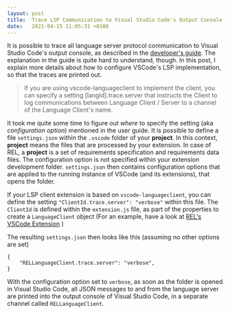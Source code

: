 ```yaml
---
layout: post
title:  Trace LSP Communication to Visual Studio Code's Output Console
date:   2021-04-15 11:05:31 +0100
---
```


It is possible to trace all language server protocol communication to Visual Studio Code's output console, as described in the [developer's guide](https://code.visualstudio.com/api/language-extensions/language-server-extension-guide#logging-support-for-language-server). The explanation in the guide is quite hard to understand, though. In this post, I explain more details about how to configure VSCode's LSP implementation, so that the traces are printed out.

> If you are using vscode-languageclient to implement the client, you can specify a setting [langId].trace.server that instructs the Client to log communications between Language Client / Server to a channel of the Language Client's name.

It took me quite some time to figure out _where_ to specify the setting (aka _configuration option_) mentioned in the user guide. It is possible to define a file `settings.json` within the `.vscode` folder of your **project**. In this context, **project** means the files that are processed by your extension. In case of REL, a **project** is a set of requirements specification and requirements data files. The configuration option is not specified within your extension development folder. `settings.json` then contains configuration options that are applied to the running instance of VSCode (and its extensions), that opens the folder. 

If your LSP client extension is based on `vscode-languageclient`, you can define the setting `"ClientId.trace.server": "verbose"` within this file. The `ClientId` is defined within the `extension.js` file, as part of the properties to create a `LanguageClient` object (For an example, have a look at [REL's VSCode Extension](https://github.com/sscit/rel/blob/main/vscode-ext/extension.js#L28) )

The resulting `settings.json` then looks like this (assuming no other options are set)

```
{
    "RELLanguageClient.trace.server": "verbose",
}
```

With the configuration option set to `verbose`, as soon as the folder is opened in Visual Studio Code, all JSON messages to and from the language server are printed into the output console of Visual Studio Code, in a separate channel called `RELLanguageClient`.